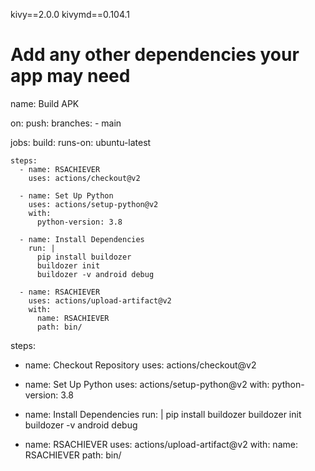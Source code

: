 kivy==2.0.0
kivymd==0.104.1
# Add any other dependencies your app may need
name: Build APK

on:
  push:
    branches:
      - main

jobs:
  build:
    runs-on: ubuntu-latest

    steps:
      - name: RSACHIEVER
        uses: actions/checkout@v2

      - name: Set Up Python
        uses: actions/setup-python@v2
        with:
          python-version: 3.8

      - name: Install Dependencies
        run: |
          pip install buildozer
          buildozer init
          buildozer -v android debug

      - name: RSACHIEVER
        uses: actions/upload-artifact@v2
        with:
          name: RSACHIEVER
          path: bin/
steps:
  - name: Checkout Repository
    uses: actions/checkout@v2

  - name: Set Up Python
    uses: actions/setup-python@v2
    with:
      python-version: 3.8

  - name: Install Dependencies
    run: |
      pip install buildozer
      buildozer init
      buildozer -v android debug

  - name: RSACHIEVER
    uses: actions/upload-artifact@v2
    with:
      name: RSACHIEVER
      path: bin/
